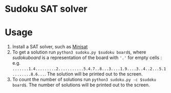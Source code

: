 
# Sudoku SAT solver

# Usage

1. Install a SAT solver, such as [Minisat](http://minisat.se/)
2. To get a solution run `python3 sudoku.py $sudoku board$`, where $sudoku board$ is a representation of the board with `'.'` for empty cells : e.g. `.......1.4.........2...........5.4.7..8...3....1.9....3..4..2...5.1........8.6...`. The solution will be printed out to the screen.
3. To count the number of solutions run `python3 sudoku.py -c $sudoku board$`. The number of solutions will be printed out to the screen.
